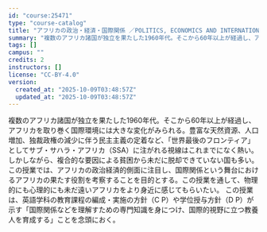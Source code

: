 ```yaml
---
id: "course:25471"
type: "course-catalog"
title: "アフリカの政治・経済・国際関係 ／POLITICS, ECONOMICS AND INTERNATIONAL RELATIONS IN AFRICA"
summary: "複数のアフリカ諸国が独立を果たした1960年代。そこから60年以上が経過し、アフリカを取り巻く国際環境には大きな変化がみられる。豊富な天然資源、人口増加、独裁政権の減少に伴う民主主義の定着など、「世界最後のフロンティア」としてサブ・サハラ・…"
tags: []
campus: ""
credits: 2
instructors: []
license: "CC-BY-4.0"
version:
  created_at: "2025-10-09T03:48:57Z"
  updated_at: "2025-10-09T03:48:57Z"
---
```

複数のアフリカ諸国が独立を果たした1960年代。そこから60年以上が経過し、アフリカを取り巻く国際環境には大きな変化がみられる。豊富な天然資源、人口増加、独裁政権の減少に伴う民主主義の定着など、「世界最後のフロンティア」としてサブ・サハラ・アフリカ（SSA）に注がれる視線はこれまでになく熱い。しかしながら、複合的な要因による貧困から未だに脱却できていない国も多い。この授業では、アフリカの政治経済的側面に注目し、国際関係という舞台におけるアフリカの果たす役割を考察することを目的とする。この授業を通して、物理的にも心理的にも未だ遠いアフリカをより身近に感じてもらいたい。 この授業は、英語学科の教育課程の編成・実施の方針（C P）や学位授与方針（D P）が示す「国際関係などを理解すための専門知識を身につけ、国際的視野に立つ教養人を育成する」ことを念頭におく。
